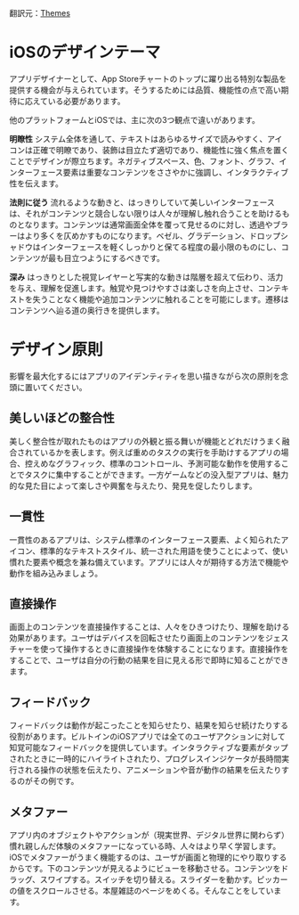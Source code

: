 翻訳元：[Themes](https://developer.apple.com/design/human-interface-guidelines/ios/overview/themes/)

# iOSのデザインテーマ

アプリデザイナーとして、App Storeチャートのトップに躍り出る特別な製品を提供する機会が与えられています。そうするためには品質、機能性の点で高い期待に応えている必要があります。

他のプラットフォームとiOSでは、主に次の3つ観点で違いがあります。

**明瞭性** システム全体を通して、テキストはあらゆるサイズで読みやすく、アイコンは正確で明瞭であり、装飾は目立たず適切であり、機能性に強く焦点を置くことでデザインが際立ちます。ネガティブスペース、色、フォント、グラフ、インターフェース要素は重要なコンテンツをささやかに強調し、インタラクティブ性を伝えます。

**法則に従う** 流れるような動きと、はっきりしていて美しいインターフェースは、それがコンテンツと競合しない限りは人々が理解し触れ合うことを助けるものとなります。コンテンツは通常画面全体を覆って見せるのに対し、透過やブラーはより多くを仄めかすものになります。ベゼル、グラデーション、ドロップシャドウはインターフェースを軽くしっかりと保てる程度の最小限のものにし、コンテンツが最も目立つようにするべきです。

**深み** はっきりとした視覚レイヤーと写実的な動きは階層を超えて伝わり、活力を与え、理解を促進します。触覚や見つけやすさは楽しさを向上させ、コンテキストを失うことなく機能や追加コンテンツに触れることを可能にします。遷移はコンテンツへ辿る道の奥行きを提供します。

# デザイン原則

影響を最大化するにはアプリのアイデンティティを思い描きながら次の原則を念頭に置いてください。

## 美しいほどの整合性

美しく整合性が取れたものはアプリの外観と振る舞いが機能とどれだけうまく融合されているかを表します。例えば重めのタスクの実行を手助けするアプリの場合、控えめなグラフィック、標準のコントロール、予測可能な動作を使用することでタスクに集中することができます。一方ゲームなどの没入型アプリは、魅力的な見た目によって楽しさや興奮を与えたり、発見を促したりします。

## 一貫性

一貫性のあるアプリは、システム標準のインターフェース要素、よく知られたアイコン、標準的なテキストスタイル、統一された用語を使うことによって、使い慣れた要素や概念を兼ね備えています。アプリには人々が期待する方法で機能や動作を組み込みましょう。

## 直接操作

画面上のコンテンツを直接操作することは、人々をひきつけたり、理解を助ける効果があります。ユーザはデバイスを回転させたり画面上のコンテンツをジェスチャーを使って操作するときに直接操作を体験することになります。直接操作をすることで、ユーザは自分の行動の結果を目に見える形で即時に知ることができます。

## フィードバック

フィードバックは動作が起こったことを知らせたり、結果を知らせ続けたりする役割があります。ビルトインのiOSアプリでは全てのユーザアクションに対して知覚可能なフィードバックを提供しています。インタラクティブな要素がタップされたときに一時的にハイライトされたり、プログレスインジケータが長時間実行される操作の状態を伝えたり、アニメーションや音が動作の結果を伝えたりするのがその例です。

## メタファー

アプリ内のオブジェクトやアクションが（現実世界、デジタル世界に関わらず）慣れ親しんだ体験のメタファーになっている時、人々はより早く学習します。iOSでメタファーがうまく機能するのは、ユーザが画面と物理的にやり取りするからです。下のコンテンツが見えるようにビューを移動させる。コンテンツをドラッグ、スワイプする。スイッチを切り替える。スライダーを動かす。ピッカーの値をスクロールさせる。本屋雑誌のページをめくる。そんなことをしています。